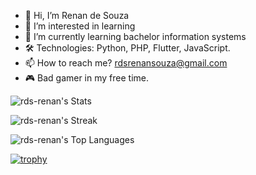 - 👋 Hi, I’m Renan de Souza
- 👀 I’m interested in learning
- 🌱 I’m currently learning bachelor information systems
- 🛠️ Technologies: Python, PHP, Flutter, JavaScript.
- 📫 How to reach me? rdsrenansouza@gmail.com
- 🎮 Bad gamer in my free time.

![rds-renan's Stats](https://github-readme-stats.vercel.app/api?username=rds-renan&theme=blueberry&show_icons=true&hide_border=false&count_private=true&card_width=430)

![rds-renan's Streak](https://github-readme-streak-stats.herokuapp.com/?user=rds-renan&theme=blueberry&hide_border=false&card_width=430)

![rds-renan's Top Languages](https://github-readme-stats.vercel.app/api/top-langs/?username=rds-renan&theme=blueberry&show_icons=true&hide_border=false&layout=compact&card_width=430)

[![trophy](https://github-profile-trophy.vercel.app/?username=rds-renan&theme=darkhub)](https://github.com/rds-renan/github-profile-trophy)

<!---
rds-renan/rds-renan is a ✨ special ✨ repository because its `README.md` (this file) appears on your GitHub profile.
You can click the Preview link to take a look at your changes.
--->
